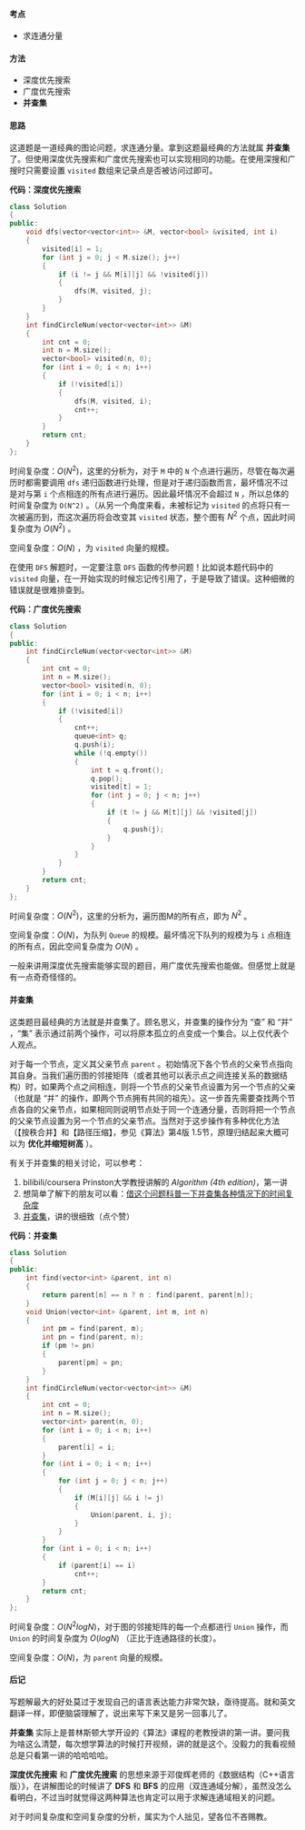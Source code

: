 <!--
 * @Description: 
 * @Author: Hongyang_Yang
 * @Date: 2021-01-07 09:43:59
 * @LastEditors: Hongyang_Yang
 * @LastEditTime: 2021-01-07 10:31:53
-->

#### 考点
- 求连通分量

#### 方法
- 深度优先搜索
- 广度优先搜索
- **并查集**

#### 思路
这道题是一道经典的图论问题，求连通分量。拿到这题最经典的方法就属 **并查集** 了。但使用深度优先搜索和广度优先搜索也可以实现相同的功能。在使用深搜和广搜时只需要设置 `visited` 数组来记录点是否被访问过即可。

**代码：深度优先搜索**
```cpp []
class Solution
{
public:
    void dfs(vector<vector<int>> &M, vector<bool> &visited, int i)
    {
        visited[i] = 1;
        for (int j = 0; j < M.size(); j++)
        {
            if (i != j && M[i][j] && !visited[j])
            {
                dfs(M, visited, j);
            }
        }
    }
    int findCircleNum(vector<vector<int>> &M)
    {
        int cnt = 0;
        int n = M.size();
        vector<bool> visited(n, 0);
        for (int i = 0; i < n; i++)
        {
            if (!visited[i])
            {
                dfs(M, visited, i);
                cnt++;
            }
        }
        return cnt;
    }
};
```
时间复杂度：$O(N^2)$，这里的分析为，对于 `M` 中的 `N` 个点进行遍历，尽管在每次遍历时都需要调用 `dfs` 递归函数进行处理，但是对于递归函数而言，最坏情况不过是对与第 `i` 个点相连的所有点进行遍历。因此最坏情况不会超过 `N` ，所以总体的时间复杂度为 `O(N^2)` 。（从另一个角度来看，未被标记为 `visited` 的点将只有一次被遍历到，而这次遍历将会改变其 `visited` 状态，整个图有 $N^2$ 个点，因此时间复杂度为 $O(N^2)$ 。

空间复杂度：$O(N)$ ，为 `visited` 向量的规模。

在使用 `DFS` 解题时，一定要注意 `DFS` 函数的传参问题！比如说本题代码中的 `visited` 向量，在一开始实现的时候忘记传引用了，于是导致了错误。这种细微的错误就是很难排查到。

**代码：广度优先搜索**
```cpp []
class Solution
{
public:
    int findCircleNum(vector<vector<int>> &M)
    {
        int cnt = 0;
        int n = M.size();
        vector<bool> visited(n, 0);
        for (int i = 0; i < n; i++)
        {
            if (!visited[i])
            {
                cnt++;
                queue<int> q;
                q.push(i);
                while (!q.empty())
                {
                    int t = q.front();
                    q.pop();
                    visited[t] = 1;
                    for (int j = 0; j < n; j++)
                    {
                        if (t != j && M[t][j] && !visited[j])
                        {
                            q.push(j);
                        }
                    }
                }
            }
        }
        return cnt;
    }
};
```
时间复杂度：$O(N^2)$，这里的分析为，遍历图M的所有点，即为 $N^2$ 。

空间复杂度：$O(N)$，为队列 `Queue` 的规模。最坏情况下队列的规模为与 `i` 点相连的所有点，因此空间复杂度为 $O(N)$ 。

一般来讲用深度优先搜索能够实现的题目，用广度优先搜索也能做。但感觉上就是有一点奇奇怪怪的。

#### 并查集
这类题目最经典的方法就是并查集了。顾名思义，并查集的操作分为 “查” 和 “并” ，“集” 表示通过前两个操作，可以将原本孤立的点变成一个集合。以上仅代表个人观点。

对于每一个节点，定义其父亲节点 `parent` 。初始情况下各个节点的父亲节点指向其自身。当我们遍历图的邻接矩阵（或者其他可以表示点之间连接关系的数据结构）时，如果两个点之间相连，则将一个节点的父亲节点设置为另一个节点的父亲（也就是 “并” 的操作，即两个节点拥有共同的祖先）。这一步首先需要查找两个节点各自的父亲节点，如果相同则说明节点处于同一个连通分量，否则将把一个节点的父亲节点设置为另一个节点的父亲节点。当然对于这步操作有多种优化方法（【按秩合并】和【路径压缩】，参见《算法》第4版 1.5节，原理归结起来大概可以为 **优化并缩短树高** ）。

有关于并查集的相关讨论，可以参考：

1. bilibili/coursera Prinston大学教授讲解的 *Algorithm (4th edition)*，第一讲
2. 想简单了解下的朋友可以看：[借这个问题科普一下并查集各种情况下的时间复杂度](https://leetcode-cn.com/problems/number-of-provinces/solution/jie-zhe-ge-wen-ti-ke-pu-yi-xia-bing-cha-0unne/)
3. [并查集](https://ojeveryday.github.io/AlgoWiki/#/UnionFind/01-introduction)，讲的很细致（点个赞）

**代码：并查集**
```cpp []
class Solution
{
public:
    int find(vector<int> &parent, int n)
    {
        return parent[n] == n ? n : find(parent, parent[n]);
    }
    void Union(vector<int> &parent, int m, int n)
    {
        int pm = find(parent, m);
        int pn = find(parent, n);
        if (pm != pn)
        {
            parent[pm] = pn;
        }
    }
    int findCircleNum(vector<vector<int>> &M)
    {
        int cnt = 0;
        int n = M.size();
        vector<int> parent(n, 0);
        for (int i = 0; i < n; i++)
        {
            parent[i] = i;
        }
        for (int i = 0; i < n; i++)
        {
            for (int j = 0; j < n; j++)
            {
                if (M[i][j] && i != j)
                {
                    Union(parent, i, j);
                }
            }
        }
        for (int i = 0; i < n; i++)
        {
            if (parent[i] == i)
                cnt++;
        }
        return cnt;
    }
};
```
时间复杂度：$O(N^2 logN)$，对于图的邻接矩阵的每一个点都进行 `Union` 操作，而 `Union` 的时间复杂度为 $O(logN)$ （正比于连通路径的长度）。

空间复杂度：$O(N)$，为 `parent` 向量的规模。

#### 后记
写题解最大的好处莫过于发现自己的语言表达能力非常欠缺，亟待提高。就和英文翻译一样，即便脑袋理解了，说出来写下来又是另一回事儿了。

**并查集** 实际上是普林斯顿大学开设的《算法》课程的老教授讲的第一讲。要问我为啥这么清楚，每次想学算法的时候打开视频，讲的就是这个。没毅力的我看视频总是只看第一讲的哈哈哈哈。

**深度优先搜索** 和 **广度优先搜索** 的思想来源于邓俊辉老师的《数据结构（C++语言版）》，在讲解图论的时候讲了 **DFS** 和 **BFS** 的应用（双连通域分解），虽然没怎么看明白，不过当时就觉得这两种算法也肯定可以用于求解连通域相关的问题。

对于时间复杂度和空间复杂度的分析，属实为个人拙见，望各位不吝赐教。
